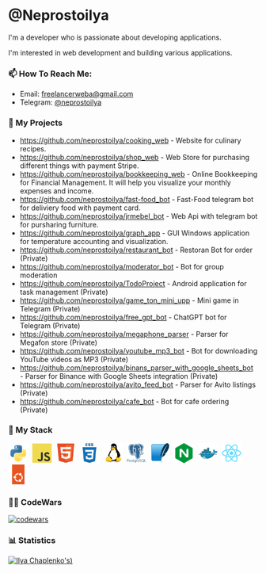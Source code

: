 # @Neprostoilya

I'm a developer who is passionate about developing applications.

I'm interested in web development and building various applications.

### 📫 How To Reach Me:

- Email: [freelancerweba@gmail.com](freelancerweba@gmail.com)
- Telegram: [@neprostoilya](https://t.me/neprostoilya)



### 🌱 My Projects                                    

- https://github.com/neprostoilya/cooking_web - Website for culinary recipes.
- https://github.com/neprostoilya/shop_web - Web Store for purchasing different things with payment Stripe.
- https://github.com/neprostoilya/bookkeeping_web - Online Bookkeeping for Financial Management. It will help you visualize your monthly expenses and income.
- https://github.com/neprostoilya/fast-food_bot - Fast-Food telegram bot for deliviery food with payment card.
- https://github.com/neprostoilya/jrmebel_bot - Web Api with telegram bot for pursharing furniture.
- https://github.com/neprostoilya/graph_app - GUI Windows application for temperature accounting and visualization.
- https://github.com/neprostoilya/restaurant_bot - Restoran Bot for order (Private)
- https://github.com/neprostoilya/moderator_bot - Bot for group moderation
- https://github.com/neprostoilya/TodoProject - Android application for task management (Private)
- https://github.com/neprostoilya/game_ton_mini_upp - Mini game in Telegram (Private)
- https://github.com/neprostoilya/free_gpt_bot - ChatGPT bot for Telegram (Private)
- https://github.com/neprostoilya/megaphone_parser - Parser for Megafon store (Private)
- https://github.com/neprostoilya/youtube_mp3_bot - Bot for downloading YouTube videos as MP3 (Private)
- https://github.com/neprostoilya/binans_parser_with_google_sheets_bot - Parser for Binance with Google Sheets integration (Private)
- https://github.com/neprostoilya/avito_feed_bot - Parser for Avito listings (Private)
- https://github.com/neprostoilya/cafe_bot - Bot for cafe ordering (Private)


### 💼 My Stack
<div>
  <img src="https://github.com/devicons/devicon/blob/master/icons/python/python-original.svg" title="Python" alt="Python" width="40" height="40"/>&nbsp;
  <img src="https://github.com/devicons/devicon/blob/master/icons/javascript/javascript-original.svg" title="JavaScript" alt="JavaScript" width="40" height="40"/>&nbsp;
  <img src="https://github.com/devicons/devicon/blob/master/icons/html5/html5-original.svg" title="HTML5" alt="HTML" width="40" height="40"/>&nbsp;
  <img src="https://github.com/devicons/devicon/blob/master/icons/css3/css3-plain-wordmark.svg"  title="CSS3" alt="CSS" width="40" height="40"/>&nbsp;
  <img src="https://github.com/devicons/devicon/blob/master/icons/linux/linux-original.svg" title="linux" alt="linux" width="40" height="40"/>&nbsp;
  <img src="https://github.com/devicons/devicon/blob/master/icons/postgresql/postgresql-plain-wordmark.svg" title="postgresql" alt="postgresql" width="40" height="40"/>&nbsp;
  <img src="https://github.com/devicons/devicon/blob/master/icons/sqlite/sqlite-original.svg" title="sqlite" alt="sqlite" width="40" height="40"/>&nbsp;
  <img src="https://github.com/devicons/devicon/blob/master/icons/nginx/nginx-original.svg" title="nginx" alt="nginx " width="40" height="40"/>&nbsp;
  <img src="https://github.com/devicons/devicon/blob/master/icons/docker/docker-original.svg" title="docker" alt="docker" width="40" height="40"/>&nbsp;
  <img src="https://github.com/devicons/devicon/blob/master/icons/react/react-original.svg" title="react" alt="react" width="40" height="40"/>&nbsp; 
  <img src="https://github.com/devicons/devicon/blob/master/icons/ubuntu/ubuntu-original.svg" title="ubuntu" alt="ubuntu" width="40" height="40"/>&nbsp; 
  
 
</div>


### 👨‍💻 CodeWars
[![codewars](https://www.codewars.com/users/neprostoilya/badges/large)](https://www.codewars.com/users/neprostoilya)   

### 📊 Statistics

[![Ilya Chaplenko's](https://github-readme-stats.vercel.app/api?username=neprostoilya&show_icons=true&theme=transparent))](https://github.com/neprostoilya/github-readme-stats)


